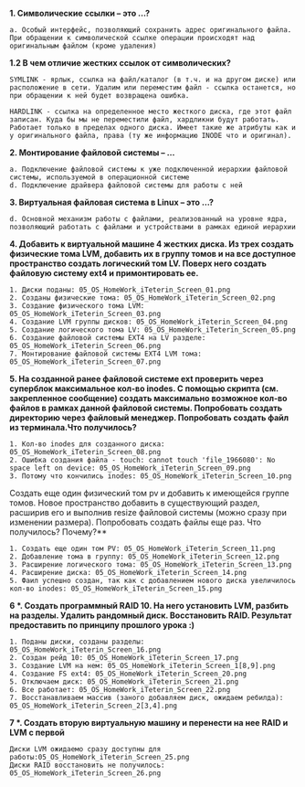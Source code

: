 **1. Символические ссылки – это …?**

```
a. Особый интерфейс, позволяющий сохранить адрес оригинального файла. При обращении к символической ссылке операции происходят над оригинальным файлом (кроме удаления)
```

**1.2 В чем отличие жестких ссылок от символических?**

```
SYMLINK - ярлык, ссылка на файл/каталог (в т.ч. и на другом диске) или расположение в сети. Удалим или переместим файл - ссылка останется, но при обращении к ней будет возвращена ошибка. 

HARDLINK - ссылка на определенное место жесткого диска, где этот файл записан. Куда бы мы не переместили файл, хардликни будут работать. Работает только в пределах одного диска. Имеет такие же атрибуты как и у оригинального файла, права (ту же информацию INODE что и оригинал). 
```

**2. Монтирование файловой системы – …**

```
a. Подключение файловой системы к уже подключенной иерархии файловой системы, используемой в операционной системе
d. Подключение драйвера файловой системы для работы с ней
```

**3. Виртуальная файловая система в Linux – это …?**

```
d. Основной механизм работы с файлами, реализованный на уровне ядра, позволяющий работать с файлами и устройствами в рамках единой иерархии
```

**4. Добавить к виртуальной машине 4 жестких диска. Из трех создать физические тома LVM, добавить их в группу томов и на все доступное пространство создать логический том LV. Поверх него создать файловую систему ext4 и примонтировать ее.**

```
1. Диски поданы: 05_OS_HomeWork_iTeterin_Screen_01.png
2. Созданы физические тома: 05_OS_HomeWork_iTeterin_Screen_02.png
3. Создание физического тома LVM: 05_OS_HomeWork_iTeterin_Screen_03.png
4. Создание LVM группы дисков: 05_OS_HomeWork_iTeterin_Screen_04.png
5. Создание логического тома LV: 05_OS_HomeWork_iTeterin_Screen_05.png
6. Создание файловой системы EXT4 на LV разделе: 05_OS_HomeWork_iTeterin_Screen_06.png
7. Монтирование файловой системы EXT4 LVM тома: 05_OS_HomeWork_iTeterin_Screen_07.png
```

**5. На созданной ранее файловой системе ext проверить через суперблок максимальное кол-во inodes. С помощью скрипта (см. закрепленное сообщение) создать максимально возможное кол-во файлов в рамках данной файловой системы. Попробовать создать директорию через файловый менеджер. Попробовать создать файл из терминала.Что получилось?**

```
1. Кол-во inodes для созданного диска: 05_OS_HomeWork_iTeterin_Screen_08.png
2. Ошибка создания файла - touch: cannot touch 'file_1966080': No space left on device: 05_OS_HomeWork_iTeterin_Screen_09.png
3. Потому что кончились inodes: 05_OS_HomeWork_iTeterin_Screen_10.png
```

Создать еще один физический том pv и добавить к имеющейся группе томов. Новое пространство добавить в существующий раздел, расширив его и выполнив resize файловой системы (можно сразу при изменении размера). Попробовать создать файлы еще раз. Что получилось? Почему?**

```
1. Создать еще один том PV: 05_OS_HomeWork_iTeterin_Screen_11.png
2. Добавление тома в группу: 05_OS_HomeWork_iTeterin_Screen_12.png
3. Расширение логического тома: 05_OS_HomeWork_iTeterin_Screen_13.png
4. Расширение диска: 05_OS_HomeWork_iTeterin_Screen_14.png
5. Фаил успешно создан, так как с добавлением нового диска увеличилось кол-во inodes: 05_OS_HomeWork_iTeterin_Screen_15.png
```

**6 \*. Создать программный RAID 10. На него установить LVM, разбить на разделы. Удалить рандомный диск. Восстановить RAID. Результат предоставить по принципу прошлого урока :)**

```
1. Поданы диски, созданы разделы: 05_OS_HomeWork_iTeterin_Screen_16.png
2. Создан рейд 10: 05_OS_HomeWork_iTeterin_Screen_17.png
3. Создание LVM на нем: 05_OS_HomeWork_iTeterin_Screen_1[8,9].png
4. Создание FS ext4: 05_OS_HomeWork_iTeterin_Screen_20.png
5. Отключаем диск: 05_OS_HomeWork_iTeterin_Screen_21.png
6. Все работает: 05_OS_HomeWork_iTeterin_Screen_22.png
7. Восстанавливаем массив (заного добавляем диск, ожидаем ребилда): 05_OS_HomeWork_iTeterin_Screen_2[3,4].png
```

**7 \*. Создать вторую виртуальную машину и перенести на нее RAID и LVM c первой**

```
Диски LVM ожидаемо сразу доступны для работы:05_OS_HomeWork_iTeterin_Screen_25.png
Диски RAID восстановить не получилось: 05_OS_HomeWork_iTeterin_Screen_26.png
```

